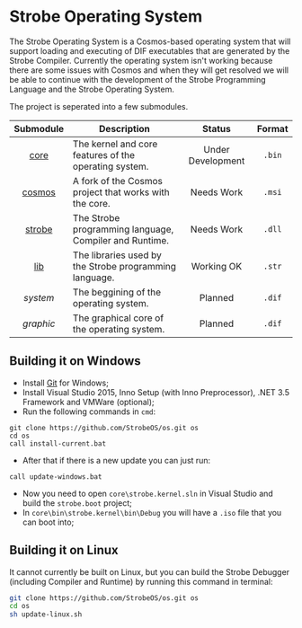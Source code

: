 # Strobe Operating System
The Strobe Operating System is a Cosmos-based operating system that will support loading and executing of DIF executables that are generated by the Strobe Compiler.
Currently the operating system isn't working because there are some issues with Cosmos and when they will get resolved we will be able to continue with the development of the Strobe Programming Language and the Strobe Operating System.

The project is seperated into a few submodules.

| Submodule | Description | Status | Format |
| :-------: | ----------- | :----: | :----: |
| [core](//github.com/StrobeOS/core) | The kernel and core features of the operating system. | Under Development | `.bin` |
| [cosmos](//github.com/StrobeOS/cosmos) | A fork of the Cosmos project that works with the core. | Needs Work | `.msi` |
| [strobe](//github.com/StrobeOS/strobe) | The Strobe programming language, Compiler and Runtime. | Needs Work | `.dll` |
| [lib](//github.com/StrobeOS/lib) | The libraries used by the Strobe programming language. | Working OK | `.str` |
| *system* | The beggining of the operating system. | Planned | `.dif` |
| *graphic* | The graphical core of the operating system. | Planned | `.dif` |

## Building it on Windows
* Install [Git](https://git-scm.com/download/win) for Windows;
* Install Visual Studio 2015, Inno Setup (with Inno Preprocessor), .NET 3.5 Framework and VMWare (optional);
* Run the following commands in `cmd`:
```batch
git clone https://github.com/StrobeOS/os.git os
cd os
call install-current.bat
```

* After that if there is a new update you can just run:
```batch
call update-windows.bat
```

* Now you need to open `core\strobe.kernel.sln` in Visual Studio and build the `strobe.boot` project;
* In `core\bin\strobe.kernel\bin\Debug` you will have a `.iso` file that you can boot into;

## Building it on Linux
It cannot currently be built on Linux, but you can build the Strobe Debugger (including Compiler and Runtime) by running this command in terminal:
```sh
git clone https://github.com/StrobeOS/os.git os
cd os
sh update-linux.sh
```
